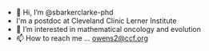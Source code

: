 - 👋 Hi, I’m @sbarkerclarke-phd 
- I'm a postdoc at Cleveland Clinic Lerner Institute
- 🌱 I’m interested in mathematical oncology and evolution
- 📫 How to reach me ... owens2@ccf.org

<!---
sbarkerclarke-phd/sbarkerclarke-phd is a ✨ special ✨ repository because its `README.md` (this file) appears on your GitHub profile.
You can click the Preview link to take a look at your changes.
--->
